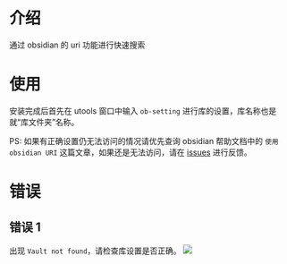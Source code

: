 # 介绍

通过 obsidian 的 uri 功能进行快速搜索

# 使用

安装完成后首先在 utools 窗口中输入 `ob-setting` 进行库的设置，库名称也是就“库文件夹”名称。

PS: 如果有正确设置仍无法访问的情况请优先查询 obsidian 帮助文档中的 `使用 obsidian URI` 这篇文章，如果还是无法访问，请在 [issues](https://github.com/renmu123/utools-obsidian-plugin/issues) 进行反馈。

# 错误

## 错误 1

出现 `Vault not found`，请检查库设置是否正确。
![](https://person-pic-1253385403.cos.ap-shanghai.myqcloud.com/img/20211111171028.png)
